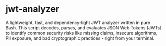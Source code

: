 # jwt-analyzer
A lightweight, fast, and dependency-light JWT analyzer written in pure Bash. This script decodes, parses, and evaluates JSON Web Tokens (JWTs) to identify common security risks like missing claims, insecure algorithms, PII exposure, and bad cryptographic practices - right from your terminal.
